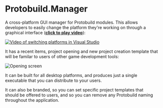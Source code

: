 # Protobuild.Manager

A cross-platform GUI manager for Protobuild modules.  This allows developers to easily change the platform they're working on through a graphical interface (**[click to play video](https://www.youtube.com/watch?v=v7j505P5AkM)**):

[![Video of switching platforms in Visual Studio](http://img.youtube.com/vi/v7j505P5AkM/0.jpg)](https://www.youtube.com/watch?v=v7j505P5AkM)

It has a recent items, project opening and new project creation template that will be familar to users of other game development tools:

![Opening screen](http://i.imgur.com/IlsCmEf.png)

It can be built for all desktop platforms, and produces just a single executable that you can distribute to your users.

It can also be branded, so you can set specific project templates that should be offered to users, and so you can remove any Protobuild naming throughout the application.
